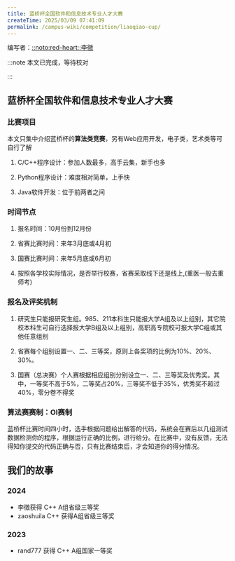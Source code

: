 ```yaml
---
title: 蓝桥杯全国软件和信息技术专业人才大赛
createTime: 2025/03/09 07:41:09
permalink: /campus-wiki/competition/liaoqiao-cup/
---
```


编写者：[::noto:red-heart::李徵](/friends/persons/)

:::note 本文已完成，等待校对

:::

## 蓝桥杯全国软件和信息技术专业人才大赛
### 比赛项目
本文只集中介绍蓝桥杯的**算法类竞赛**，另有Web应用开发，电子类，艺术类等可自行了解

<LinkCard icon="" href="https://dasai.lanqiao.cn/pages/v7/dasai/competition/individual_competition.html" title="蓝桥杯个人赛" description="链接直达"></LinkCard>


1. C/C++程序设计：参加人数最多，高手云集，新手也多

2. Python程序设计：难度相对简单，上手快

3. Java软件开发：位于前两者之间

### 时间节点
1. 报名时间：10月份到12月份

2. 省赛比赛时间：来年3月底或4月初

3. 国赛比赛时间：来年5月底或6月初

4. 按照各学校实际情况，是否举行校赛，省赛采取线下还是线上,(重医一般去重师考)

### 报名及评奖机制
1. 研究生只能报研究生组。985、211本科生只能报大学A组及以上组别，其它院校本科生可自行选择报大学B组及以上组别，高职高专院校可报大学C组或其他任意组别

2. 省赛每个组别设置一、二、三等奖，原则上各奖项的比例为10%、20%、30%。

3. 国赛（总决赛）个人赛根据相应组别分别设立一、二、三等奖及优秀奖。其中，一等奖不高于5%，二等奖占20%，三等奖不低于35%，优秀奖不超过 40%，零分卷不得奖

### 算法赛赛制：OI赛制
蓝桥杯比赛时间四小时，选手根据问题给出解答的代码，系统会在赛后以几组测试数据检测你的程序，根据运行正确的比例，进行给分。在比赛中，没有反馈，无法得知你提交的代码正确与否，只有比赛结束后，才会知道你的得分情况。

## 我们的故事

### 2024

- 李徵获得 C++ A组省级三等奖
- zaoshuila C++ 获得A组省级三等奖


### 2023

- rand777 获得 C++ A组国家一等奖